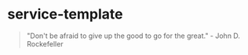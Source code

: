 # service-template

<!-- INSPIRATIONAL_QUOTE_START -->
> "Don't be afraid to give up the good to go for the great." - John D. Rockefeller
<!-- INSPIRATIONAL_QUOTE_END -->
